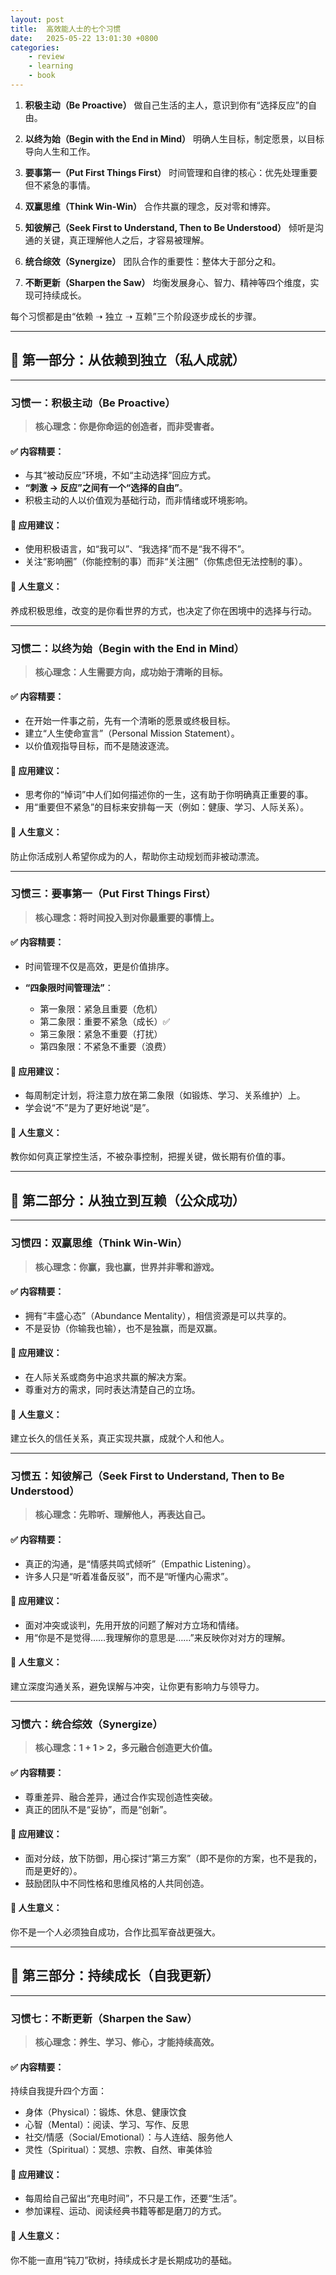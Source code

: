```yaml
---
layout: post
title:  高效能人士的七个习惯
date:   2025-05-22 13:01:30 +0800
categories: 
    - review
    - learning
    - book
---
```


1. **积极主动（Be Proactive）**
   做自己生活的主人，意识到你有“选择反应”的自由。

2. **以终为始（Begin with the End in Mind）**
   明确人生目标，制定愿景，以目标导向人生和工作。

3. **要事第一（Put First Things First）**
   时间管理和自律的核心：优先处理重要但不紧急的事情。

4. **双赢思维（Think Win-Win）**
   合作共赢的理念，反对零和博弈。

5. **知彼解己（Seek First to Understand, Then to Be Understood）**
   倾听是沟通的关键，真正理解他人之后，才容易被理解。

6. **统合综效（Synergize）**
   团队合作的重要性：整体大于部分之和。

7. **不断更新（Sharpen the Saw）**
   均衡发展身心、智力、精神等四个维度，实现可持续成长。


每个习惯都是由“依赖 ➝ 独立 ➝ 互赖”三个阶段逐步成长的步骤。

---

## 🧭 第一部分：从依赖到独立（私人成就）

---

### **习惯一：积极主动（Be Proactive）**

> **核心理念：你是你命运的创造者，而非受害者。**

#### ✅ 内容精要：

* 与其“被动反应”环境，不如“主动选择”回应方式。
* **“刺激 → 反应”之间有一个“选择的自由”**。
* 积极主动的人以价值观为基础行动，而非情绪或环境影响。

#### 🧩 应用建议：

* 使用积极语言，如“我可以”、“我选择”而不是“我不得不”。
* 关注“影响圈”（你能控制的事）而非“关注圈”（你焦虑但无法控制的事）。

#### 🧠 人生意义：

养成积极思维，改变的是你看世界的方式，也决定了你在困境中的选择与行动。

---

### **习惯二：以终为始（Begin with the End in Mind）**

> **核心理念：人生需要方向，成功始于清晰的目标。**

#### ✅ 内容精要：

* 在开始一件事之前，先有一个清晰的愿景或终极目标。
* 建立“人生使命宣言”（Personal Mission Statement）。
* 以价值观指导目标，而不是随波逐流。

#### 🧩 应用建议：

* 思考你的“悼词”中人们如何描述你的一生，这有助于你明确真正重要的事。
* 用“重要但不紧急”的目标来安排每一天（例如：健康、学习、人际关系）。

#### 🧠 人生意义：

防止你活成别人希望你成为的人，帮助你主动规划而非被动漂流。

---

### **习惯三：要事第一（Put First Things First）**

> **核心理念：将时间投入到对你最重要的事情上。**

#### ✅ 内容精要：

* 时间管理不仅是高效，更是价值排序。
* **“四象限时间管理法”**：

  * 第一象限：紧急且重要（危机）
  * 第二象限：重要不紧急（成长）✅
  * 第三象限：紧急不重要（打扰）
  * 第四象限：不紧急不重要（浪费）

#### 🧩 应用建议：

* 每周制定计划，将注意力放在第二象限（如锻炼、学习、关系维护）上。
* 学会说“不”是为了更好地说“是”。

#### 🧠 人生意义：

教你如何真正掌控生活，不被杂事控制，把握关键，做长期有价值的事。

---

## 🤝 第二部分：从独立到互赖（公众成功）

---

### **习惯四：双赢思维（Think Win-Win）**

> **核心理念：你赢，我也赢，世界并非零和游戏。**

#### ✅ 内容精要：

* 拥有“丰盛心态”（Abundance Mentality），相信资源是可以共享的。
* 不是妥协（你输我也输），也不是独赢，而是双赢。

#### 🧩 应用建议：

* 在人际关系或商务中追求共赢的解决方案。
* 尊重对方的需求，同时表达清楚自己的立场。

#### 🧠 人生意义：

建立长久的信任关系，真正实现共赢，成就个人和他人。

---

### **习惯五：知彼解己（Seek First to Understand, Then to Be Understood）**

> **核心理念：先聆听、理解他人，再表达自己。**

#### ✅ 内容精要：

* 真正的沟通，是“情感共鸣式倾听”（Empathic Listening）。
* 许多人只是“听着准备反驳”，而不是“听懂内心需求”。

#### 🧩 应用建议：

* 面对冲突或谈判，先用开放的问题了解对方立场和情绪。
* 用“你是不是觉得……我理解你的意思是……”来反映你对对方的理解。

#### 🧠 人生意义：

建立深度沟通关系，避免误解与冲突，让你更有影响力与领导力。

---

### **习惯六：统合综效（Synergize）**

> **核心理念：1 + 1 > 2，多元融合创造更大价值。**

#### ✅ 内容精要：

* 尊重差异、融合差异，通过合作实现创造性突破。
* 真正的团队不是“妥协”，而是“创新”。

#### 🧩 应用建议：

* 面对分歧，放下防御，用心探讨“第三方案”（即不是你的方案，也不是我的，而是更好的）。
* 鼓励团队中不同性格和思维风格的人共同创造。

#### 🧠 人生意义：

你不是一个人必须独自成功，合作比孤军奋战更强大。

---

## 🔄 第三部分：持续成长（自我更新）

---

### **习惯七：不断更新（Sharpen the Saw）**

> **核心理念：养生、学习、修心，才能持续高效。**

#### ✅ 内容精要：

持续自我提升四个方面：

* 身体（Physical）：锻炼、休息、健康饮食
* 心智（Mental）：阅读、学习、写作、反思
* 社交/情感（Social/Emotional）：与人连结、服务他人
* 灵性（Spiritual）：冥想、宗教、自然、审美体验

#### 🧩 应用建议：

* 每周给自己留出“充电时间”，不只是工作，还要“生活”。
* 参加课程、运动、阅读经典书籍等都是磨刀的方式。

#### 🧠 人生意义：

你不能一直用“钝刀”砍树，持续成长才是长期成功的基础。
